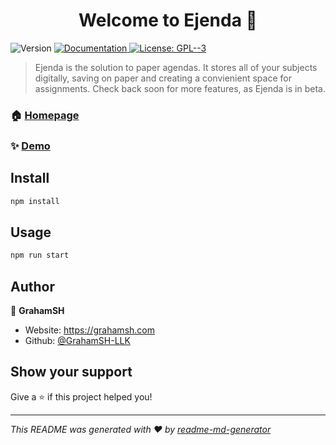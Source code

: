 <h1 align="center">Welcome to Ejenda 👋</h1>
<p>
  <img alt="Version" src="https://img.shields.io/badge/version-2.0.0--beta-blue.svg?cacheSeconds=2592000" />
  <a href="ejenda.org" target="_blank">
    <img alt="Documentation" src="https://img.shields.io/badge/documentation-yes-brightgreen.svg" />
  </a>
  <a href="#" target="_blank">
    <img alt="License: GPL--3" src="https://img.shields.io/badge/License-GPL--3-yellow.svg" />
  </a>
</p>

> Ejenda is the solution to paper agendas. It stores all of your subjects digitally, saving on paper and creating a convienient space for assignments. Check back soon for more features, as Ejenda is in beta.

### 🏠 [Homepage](ejenda.org)

### ✨ [Demo](ejenda.org)

## Install

```sh
npm install
```

## Usage

```sh
npm run start
```

## Author

👤 **GrahamSH**

* Website: https://grahamsh.com
* Github: [@GrahamSH-LLK](https://github.com/GrahamSH-LLK)

## Show your support

Give a ⭐️ if this project helped you!

***
_This README was generated with ❤️ by [readme-md-generator](https://github.com/kefranabg/readme-md-generator)_